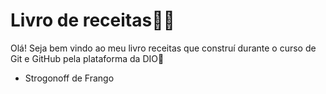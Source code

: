 # Livro de receitas👩‍🍳

Olá! Seja bem vindo ao meu livro receitas que construí durante o curso de Git e GitHub pela plataforma da DIO👋

- Strogonoff de Frango
